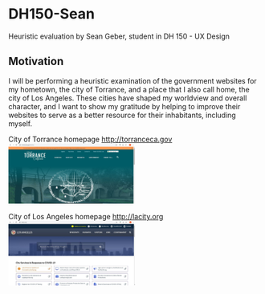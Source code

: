 # DH150-Sean
Heuristic evaluation by Sean Geber, student in DH 150 - UX Design

## Motivation
I will be performing a heuristic examination of the government websites for my hometown, the city of Torrance, and a place that I also call home, the city of Los Angeles. These cities have shaped my worldview and overall character, and I want to show my gratitude by helping to improve their websites to serve as a better resource for their inhabitants, including myself.

City of Torrance homepage
http://torranceca.gov
<img src="./torrance-screenshot.JPG" width="50%">

City of Los Angeles homepage
http://lacity.org
<img src="./losangeles-screenshot.JPG" width="50%">

